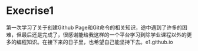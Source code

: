 # Execrise1
第一次学习了关于创建Github Page和Git命令的相关知识，途中遇到了许多的困难，但最后还是完成了，很感谢能给我这样的一个平台学习到除学业课程以外的更多的编程知识。在接下来的日子里，也希望自己能坚持下去。e1.github.io
